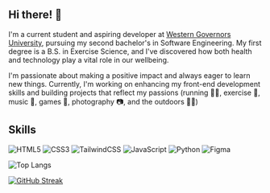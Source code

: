 ## Hi there! 👋

I'm a current student and aspiring developer at [Western Governors University](https://www.wgu.edu/), pursuing my second bachelor's in Software Engineering. My first degree is a B.S. in Exercise Science, and I've discovered how both health and technology play a vital role in our wellbeing.

I'm passionate about making a positive impact and always eager to learn new things. Currently, I'm working on enhancing my front-end development skills and building projects that reflect my passions (running 🏃‍♂️, exercise 💪, music 🎹, games 👾, photography 📷, and the outdoors 🌲🌞)

## Skills
![HTML5](https://img.shields.io/badge/html5-%23E34F26.svg?style=for-the-badge&logo=html5&logoColor=white)
![CSS3](https://img.shields.io/badge/css3-%231572B6.svg?style=for-the-badge&logo=css3&logoColor=white)
![TailwindCSS](https://img.shields.io/badge/tailwindcss-%2338B2AC.svg?style=for-the-badge&logo=tailwind-css&logoColor=white)
![JavaScript](https://img.shields.io/badge/javascript-%23323330.svg?style=for-the-badge&logo=javascript&logoColor=%23F7DF1E)
![Python](https://img.shields.io/badge/python-3670A0?style=for-the-badge&logo=python&logoColor=ffdd54)
![Figma](https://img.shields.io/badge/figma-%23F24E1E.svg?style=for-the-badge&logo=figma&logoColor=white)


![Top Langs](https://github-readme-stats.vercel.app/api/top-langs/?username=jordycg&layout=compact)

[![GitHub Streak](https://github-readme-streak-stats.herokuapp.com/?user=jordycg)](https://git.io/streak-stats)


<!--
**jordycg/jordycg** is a ✨ _special_ ✨ repository because its `README.md` (this file) appears on your GitHub profile.

Here are some ideas to get you started:

- 🔭 I’m currently working on ...
- 🌱 I’m currently learning ...
- 👯 I’m looking to collaborate on ...
- 🤔 I’m looking for help with ...
- 💬 Ask me about ...
- 📫 How to reach me: ...
- 😄 Pronouns: ...
- ⚡ Fun fact: ...
-->
